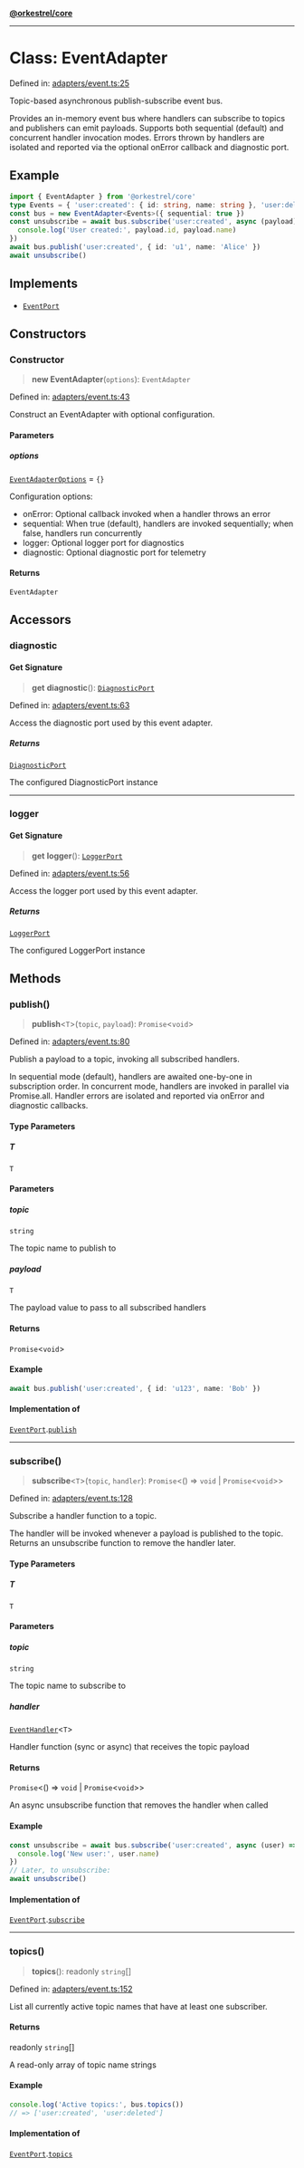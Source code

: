 [**@orkestrel/core**](../index.md)

***

# Class: EventAdapter

Defined in: [adapters/event.ts:25](https://github.com/orkestrel/core/blob/240d6e1612057b96fd3fc03e1415fe3917a0f212/src/adapters/event.ts#L25)

Topic-based asynchronous publish-subscribe event bus.

Provides an in-memory event bus where handlers can subscribe to topics and publishers can emit payloads.
Supports both sequential (default) and concurrent handler invocation modes. Errors thrown by handlers
are isolated and reported via the optional onError callback and diagnostic port.

## Example

```ts
import { EventAdapter } from '@orkestrel/core'
type Events = { 'user:created': { id: string, name: string }, 'user:deleted': { id: string } }
const bus = new EventAdapter<Events>({ sequential: true })
const unsubscribe = await bus.subscribe('user:created', async (payload) => {
  console.log('User created:', payload.id, payload.name)
})
await bus.publish('user:created', { id: 'u1', name: 'Alice' })
await unsubscribe()
```

## Implements

- [`EventPort`](../interfaces/EventPort.md)

## Constructors

### Constructor

> **new EventAdapter**(`options`): `EventAdapter`

Defined in: [adapters/event.ts:43](https://github.com/orkestrel/core/blob/240d6e1612057b96fd3fc03e1415fe3917a0f212/src/adapters/event.ts#L43)

Construct an EventAdapter with optional configuration.

#### Parameters

##### options

[`EventAdapterOptions`](../interfaces/EventAdapterOptions.md) = `{}`

Configuration options:
- onError: Optional callback invoked when a handler throws an error
- sequential: When true (default), handlers are invoked sequentially; when false, handlers run concurrently
- logger: Optional logger port for diagnostics
- diagnostic: Optional diagnostic port for telemetry

#### Returns

`EventAdapter`

## Accessors

### diagnostic

#### Get Signature

> **get** **diagnostic**(): [`DiagnosticPort`](../interfaces/DiagnosticPort.md)

Defined in: [adapters/event.ts:63](https://github.com/orkestrel/core/blob/240d6e1612057b96fd3fc03e1415fe3917a0f212/src/adapters/event.ts#L63)

Access the diagnostic port used by this event adapter.

##### Returns

[`DiagnosticPort`](../interfaces/DiagnosticPort.md)

The configured DiagnosticPort instance

***

### logger

#### Get Signature

> **get** **logger**(): [`LoggerPort`](../interfaces/LoggerPort.md)

Defined in: [adapters/event.ts:56](https://github.com/orkestrel/core/blob/240d6e1612057b96fd3fc03e1415fe3917a0f212/src/adapters/event.ts#L56)

Access the logger port used by this event adapter.

##### Returns

[`LoggerPort`](../interfaces/LoggerPort.md)

The configured LoggerPort instance

## Methods

### publish()

> **publish**\<`T`\>(`topic`, `payload`): `Promise`\<`void`\>

Defined in: [adapters/event.ts:80](https://github.com/orkestrel/core/blob/240d6e1612057b96fd3fc03e1415fe3917a0f212/src/adapters/event.ts#L80)

Publish a payload to a topic, invoking all subscribed handlers.

In sequential mode (default), handlers are awaited one-by-one in subscription order.
In concurrent mode, handlers are invoked in parallel via Promise.all.
Handler errors are isolated and reported via onError and diagnostic callbacks.

#### Type Parameters

##### T

`T`

#### Parameters

##### topic

`string`

The topic name to publish to

##### payload

`T`

The payload value to pass to all subscribed handlers

#### Returns

`Promise`\<`void`\>

#### Example

```ts
await bus.publish('user:created', { id: 'u123', name: 'Bob' })
```

#### Implementation of

[`EventPort`](../interfaces/EventPort.md).[`publish`](../interfaces/EventPort.md#publish)

***

### subscribe()

> **subscribe**\<`T`\>(`topic`, `handler`): `Promise`\<() => `void` \| `Promise`\<`void`\>\>

Defined in: [adapters/event.ts:128](https://github.com/orkestrel/core/blob/240d6e1612057b96fd3fc03e1415fe3917a0f212/src/adapters/event.ts#L128)

Subscribe a handler function to a topic.

The handler will be invoked whenever a payload is published to the topic.
Returns an unsubscribe function to remove the handler later.

#### Type Parameters

##### T

`T`

#### Parameters

##### topic

`string`

The topic name to subscribe to

##### handler

[`EventHandler`](../type-aliases/EventHandler.md)\<`T`\>

Handler function (sync or async) that receives the topic payload

#### Returns

`Promise`\<() => `void` \| `Promise`\<`void`\>\>

An async unsubscribe function that removes the handler when called

#### Example

```ts
const unsubscribe = await bus.subscribe('user:created', async (user) => {
  console.log('New user:', user.name)
})
// Later, to unsubscribe:
await unsubscribe()
```

#### Implementation of

[`EventPort`](../interfaces/EventPort.md).[`subscribe`](../interfaces/EventPort.md#subscribe)

***

### topics()

> **topics**(): readonly `string`[]

Defined in: [adapters/event.ts:152](https://github.com/orkestrel/core/blob/240d6e1612057b96fd3fc03e1415fe3917a0f212/src/adapters/event.ts#L152)

List all currently active topic names that have at least one subscriber.

#### Returns

readonly `string`[]

A read-only array of topic name strings

#### Example

```ts
console.log('Active topics:', bus.topics())
// => ['user:created', 'user:deleted']
```

#### Implementation of

[`EventPort`](../interfaces/EventPort.md).[`topics`](../interfaces/EventPort.md#topics)

